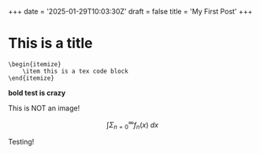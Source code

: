 +++
date = '2025-01-29T10:03:30Z'
draft = false
title = 'My First Post'
+++


# This is a title

```TeX
\begin{itemize}
    \item this is a tex code block
\end{itemize}
```
 
**bold test is crazy**

This is NOT an image!

$$\int \Sigma_{n=0}^\infty f_n(x)\;dx$$

Testing!
